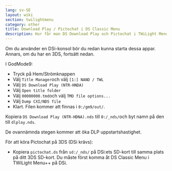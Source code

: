 ```yaml
---
lang: sv-SE
layout: wiki
section: twilightmenu
category: other
title: Download Play / Pictochat i DS Classic Menu
description: Hur får man DS Download Play och Pictochat i TWiLight Menu++'s DS Classic Menu
---
```


Om du använder en DSi-konsol bör du redan kunna starta dessa appar. Annars, om du har en 3DS, fortsätt nedan.

I GodMode9:
- Tryck på Hem/Strömknappen
- Välj `Title Manager`och välj `[1:] NAND / TWL`
- Välj `DS Download Play (NTR-HNDA)`
- Välj `Open title folder`
- Välj `00000000.tmd`och välj `TMD file options...`
- Välj `Dump CXI/NDS file`
- Klart. Filen kommer att finnas i `0:/gm9/out/`.

Kopiera `DS Download Play (NTR-HDNA).nds` till `0:/_nds/`och byt namn på den till `dlplay.nds`.

De ovannämnda stegen kommer att öka DLP uppstartshastighet.

För att köra Pictochat på 3DS (DSi krävs):
- Kopiera `pictochat.ds` från `sd:/_nds/` på DSi:ets SD-kort till samma plats på ditt 3DS SD-kort. Du måste först komma åt DS Classic Menu i TWiLight Menu++ på DSi.
